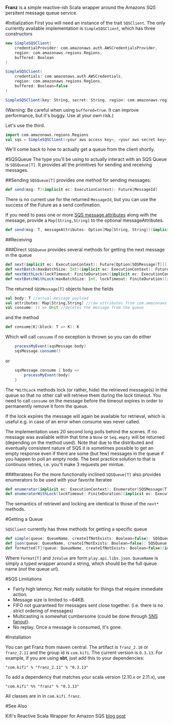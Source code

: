 __Franz__ is a simple reactive-ish Scala wrapper around the Amazons SQS persitent message queue service.

#Initialization
First you will need an instance of the trait ```SQSClient```. The only currently available implementation is ```SimpleSQSClient```, which has three constructors

```scala
new SimpleSQSClient(
	credentialProvider: com.amazonaws.auth.AWSCredentialsProvider,
	region: com.amazonaws.regions.Regions,
	buffered: Boolean
)

SimpleSQSClient(
	credentials: com.amazonaws.auth.AWSCredentials,
	region: com.amazonaws.regions.Regions,
	buffered: Boolean=false
)

SimpleSQSClient(key: String, secret: String, region: com.amazonaws.regions.Regions)
```

(Warning: Be careful when using `buffered=true`. It can improve performance, but it's buggy. Use at your own risk.)

Let's use the third.

```scala
import com.amazonaws.regions.Regions
val sqs = SimpleSQSClient(<your aws access key>, <your aws secret key>, Regions.US_WEST_1)
```

We'll come back to how to actually get a queue from the client shortly.


#SQSQueue
The type you'll be using to actually interact with an SQS Queue is ```SQSQueue[T]```. It provides all the primitives for sending and receiving messages.

##Sending
```SQSQueue[T]``` provides one method for sending messages:

```scala
def send(msg: T)(implicit ec: ExecutionContext): Future[MessageId]
```

There is no current use for the returned ```MessageId```, but you can use the success of the Future as a send confimation.

If you need to pass one or more [SQS message attributes](http://docs.aws.amazon.com/AWSSimpleQueueService/latest/SQSDeveloperGuide/SQSMessageAttributes.html) along with the message, provide a ```Map[String,String]``` to the optional messageAttributes.

```scala
def send(msg: T, messageAttributes: Option[Map[String, String])(implicit ec: ExecutionContext): Future[MessageId]
```

##Receiving

###Direct
```SQSQueue``` provides several methods for getting the next message in the queue

```scala
def next(implicit ec: ExecutionContext): Future[Option[SQSMessage[T]]]
def nextBatch(maxBatchSize: Int)(implicit ec: ExecutionContext): Future[Seq[SQSMessage[T]]]
def nextWithLock(lockTimeout: FiniteDuration)(implicit ec: ExecutionContext): Future[Option[SQSMessage[T]]]
def nextBatchWithLock(maxBatchSize: Int, lockTimeout: FiniteDuration)(implicit ec: ExecutionContext): Future[Seq[SQSMessage[T]]]
```
The returned ```SQSMessage[T]``` objects have the fields
```scala
val body: T //actual message payload
val attributes: Map[String,String] //raw attributes from com.amazonaws.services.sqs.model.Message
val consume: () => Unit //deletes the message from the queue
```
and the method
```scala
def consume[K](block: T => K): K
```
Which will call ```consume``` if no exception is thrown so you can do either
```scala
    processMyEvent(sqsMessage.body)
    sqsMessage.consume()
```
or
```scala
    sqsMessage.consume { body =>
        processMyEvent(body)
    }
```

The ```*WithLock``` methods lock (or rather, hide) the retrieved message(s) in the queue so that no other call will retrieve them during the lock timeout. You need to call ```consume``` on the message before the timeout expires in order to permanently remove it form the queue.

If the lock expires the message will again be available for retrieval, which is useful e.g. in case of an error when consume was never called.

The implementation uses 20 second long polls behind the scenes. If no message was available within that time a ```None``` or ```Seq.empty``` will be returned (depending on the method used).
Note that due to the distributed and eventually consistent nature of SQS it is sometimes possible to get an empty response even if there are some (but few) messages in the queue if you happen to poll an empty node. The best practice solution to that is continuos retries, i.e. you'll make 3 requests per mintue.

###Iteratees
For the more functionally inclined ```SQSQueue[T]``` also provides enumerators to be used with your favorite Iteratee

```scala
def enumerator(implicit ec: ExecutionContext): Enumerator[SQSMessage[T]]
def enumeratorWithLock(lockTimeout: FiniteDuration)(implicit ec: ExecutionContext): Enumerator[SQSMessage[T]]
```

The semantics of retrievel and locking are identical to those of the ```next*``` methods.

#Getting a Queue

```SQSClient``` currently has three methods for getting a specific queue

```scala
def simple(queue: QueueName, createIfNotExists: Boolean=false): SQSQueue[String]
def json(queue: QueueName, createIfNotExists: Boolean=false): SQSQueue[JsValue]
def formatted[T](queue: QueueName, createIfNotExists: Boolean=false)(implicit format: Format[T]): SQSQueue[T]
```

Where ```Format[T]``` and ```JsValue``` are form ```play.api.libs.json```. ```QueueName``` is simply a typed wrapper around a string, which should be the full queue name (*not* the queue url).

#SQS Limitations

- Fairly high latency. Not really suitable for things that require immediate action.
- Message size is limited to ~64KB.
- FIFO not guaranteed for messages sent close together. (i.e. there is no strict ordering of messages)
- Multicasting is somewhat cumbersome (could be done through [SNS fanout](https://aws.amazon.com/blogs/aws/queues-and-notifications-now-best-friends/)).
- No replay. Once a message is consumed, it's gone.

#Installation

You can get Franz from maven central. The artifact is `franz_2.10` or `franz_2.11` and the group id is `com.kifi`.
The current version is `0.3.13`. For example, if you are using __sbt__, just add this to your dependencies:

```
"com.kifi" % "franz_2.11" % "0.3.13"
```

To add a dependency that matches your scala version (2.10.x or 2.11.x), use

```
"com.kifi" %% "franz" % "0.3.13"
```

All classes are in in `com.kifi.franz`.

#See Also

Kifi's Reactive Scala Wrapper for Amazon SQS [blog post](http://eng.kifi.com/reactive-scala-wrapper-for-amazon-sqs/)
